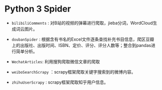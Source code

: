 # Python 3 Spider

* `bilibiliComments` : 对B站的视频的弹幕进行爬取，jieba分词，WordCloud生成词云图片。

* `doubanSpider` : 根据含有书名的Excel文件逐条查找补充书目信息，爬区豆瓣上的出版社、出版时间、ISBN、定价、评分、评分人数等；整合到pandas进行简单分析。
  
* `WechatArticles`: 利用搜狗爬取微信文章的爬取
 
* `weiboSearchScrapy` ：scrapy框架爬取关键字搜索到的微博内容。

* `zhihuUserScrapy` : scrapy框架爬取知乎用户信息。
